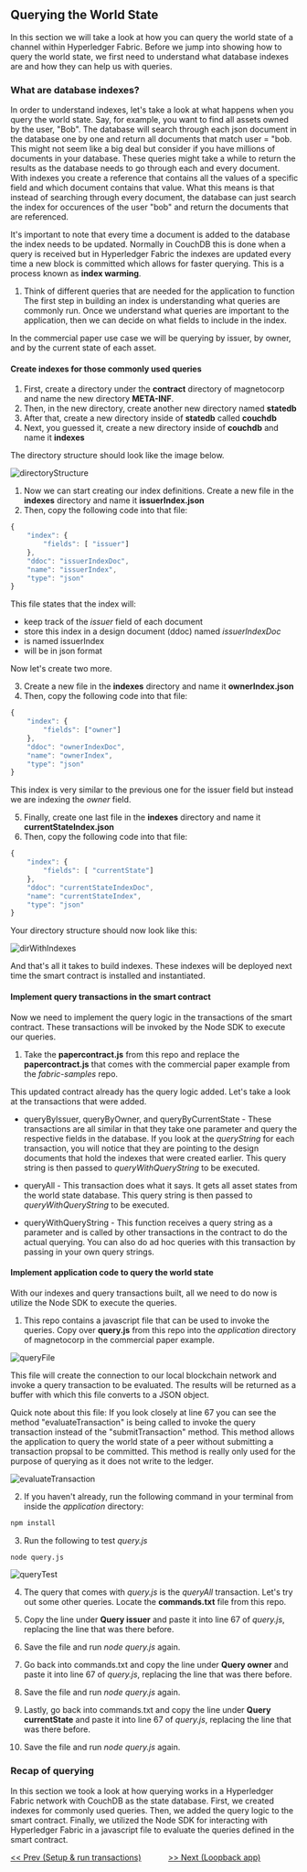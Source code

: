 ## Querying the World State

In this section we will take a look at how you can query the world state of a channel within Hyperledger Fabric. Before we jump into showing how to query the world state, we first need to understand what database indexes are and how they can help us with queries.

### What are database indexes?

In order to understand indexes, let's take a look at what happens when you query the world state. Say, for example, you want to find all assets owned by the user, "Bob". The database will search through each json document in the database one by one and return all documents that match user = "bob. This might not seem like a big deal but consider if you have millions of documents in your database. These queries might take a while to return the results as the database needs to go through each and every document. With indexes you create a reference that contains all the values of a specific field and which document contains that value. What this means is that instead of searching through every document, the database can just search the index for occurences of the user "bob" and return the documents that are referenced. 

It's important to note that every time a document is added to the database the index needs to be updated. Normally in CouchDB this is done when a query is received but in Hyperledger Fabric the indexes are updated every time a new block is committed which allows for faster querying. This is a process known as **index warming**.

1. Think of different queries that are needed for the application to function
The first step in building an index is understanding what queries are commonly run. Once we understand what queries are important to the application, then we can decide on what fields to include in the index.

In the commercial paper use case we will be querying by issuer, by owner, and by the current state of each asset.

#### Create indexes for those commonly used queries

1. First, create a directory under the **contract** directory of magnetocorp and name the new directory **META-INF**.
2. Then, in the new directory, create another new directory named **statedb**
3. After that, create a new directory inside of **statedb** called **couchdb**
4. Next, you guessed it, create a new directory inside of **couchdb** and name it **indexes**

The directory structure should look like the image below.

![directoryStructure](./images/directoryStructure.png)

1. Now we can start creating our index definitions. Create a new file in the **indexes** directory and name it **issuerIndex.json**
2. Then, copy the following code into that file:

```javascript
{
    "index": {
        "fields": [ "issuer"]
    },
    "ddoc": "issuerIndexDoc",
    "name": "issuerIndex",
    "type": "json"
}
```

This file states that the index will:
- keep track of the *issuer* field of each document
- store this index in a design document (ddoc) named *issuerIndexDoc*
 - is named issuerIndex
- will be in json format

Now let's create two more.

3. Create a new file in the **indexes** directory and name it **ownerIndex.json**
4. Then, copy the following code into that file:

```javascript
{
    "index": {
        "fields": ["owner"]
    },
    "ddoc": "ownerIndexDoc",
    "name": "ownerIndex",
    "type": "json"
}
```

This index is very similar to the previous one for the issuer field but instead we are indexing the *owner* field.

5. Finally, create one last file in the **indexes** directory and name it **currentStateIndex.json**
6. Then, copy the following code into that file:

```javascript
{
    "index": {
        "fields": [ "currentState"]
    },
    "ddoc": "currentStateIndexDoc",
    "name": "currentStateIndex",
    "type": "json"
}
```

Your directory structure should now look like this:

![dirWithIndexes](./images/dirWithIndexes.png)

And that's all it takes to build indexes. These indexes will be deployed next time the smart contract is installed and instantiated.

#### Implement query transactions in the smart contract

Now we need to implement the query logic in the transactions of the smart contract. These transactions will be invoked by the Node SDK to execute our queries.

1. Take the **papercontract.js** from this repo and replace the **papercontract.js** that comes with the commercial paper example from the *fabric-samples* repo. 

This updated contract already has the query logic added. Let's take a look at the transactions that were added.

- queryByIssuer, queryByOwner, and queryByCurrentState - These transactions are all similar in that they take one parameter and query the respective fields in the database. If you look at the *queryString* for each transaction, you will notice that they are pointing to the design documents that hold the indexes that were created earlier. This query string is then passed to *queryWithQueryString* to be executed.

- queryAll - This transaction does what it says. It gets all asset states from the world state database. This query string is then passed to *queryWithQueryString* to be executed.

- queryWithQueryString - This function receives a query string as a parameter and is called by other transactions in the contract to do the actual querying. You can also do ad hoc queries with this transaction by passing in your own query strings.

#### Implement application code to query the world state

With our indexes and query transactions built, all we need to do now is utilize the Node SDK to execute the queries.

1. This repo contains a javascript file that can be used to invoke the queries. Copy over **query.js** from this repo into the *application* directory of magnetocorp in the commercial paper example.

![queryFile](./images/queryFile.png)

This file will create the connection to our local blockchain network and invoke a query transaction to be evaluated. The results will be returned as a buffer with which this file converts to a JSON object.

Quick note about this file: If you look closely at line 67 you can see the method "evaluateTransaction" is being called to invoke the query transaction instead of the "submitTransaction" method. This method allows the application to query the world state of a peer without submitting a transaction propsal to be committed. This method is really only used for the purpose of querying as it does not write to the ledger.

![evaluateTransaction](./images/evaluateTransaction.png)

2. If you haven't already, run the following command in your terminal from inside the *application* directory:

```bash
npm install
```

3. Run the following to test *query.js*
```bash
node query.js
```

![queryTest](./images/queryTest.png)

4. The query that comes with *query.js* is the *queryAll* transaction. Let's try out some other queries. Locate the **commands.txt** file from this repo.

5. Copy the line under **Query issuer** and paste it into line 67 of *query.js*, replacing the line that was there before.

6. Save the file and run *node query.js* again.

7. Go back into commands.txt and copy the line under **Query owner** and paste it into line 67 of *query.js*, replacing the line that was there before.

8. Save the file and run *node query.js* again.

9. Lastly, go back into commands.txt and copy the line under **Query currentState** and paste it into line 67 of *query.js*, replacing the line that was there before.

10. Save the file and run *node query.js* again.


### Recap of querying
In this section we took a look at how querying works in a Hyperledger Fabric network with CouchDB as the state database. First, we created indexes for commonly used queries. Then, we added the query logic to the smart contract. Finally, we utilized the Node SDK for interacting with Hyperledger Fabric in a javascript file to evaluate the queries defined in the smart contract. 


[<< Prev (Setup & run transactions)](README.md)        &nbsp;&nbsp;&nbsp;&nbsp;&nbsp;&nbsp;&nbsp;&nbsp;&nbsp;&nbsp;
[>> Next (Loopback app)](LoopbackApp.md)